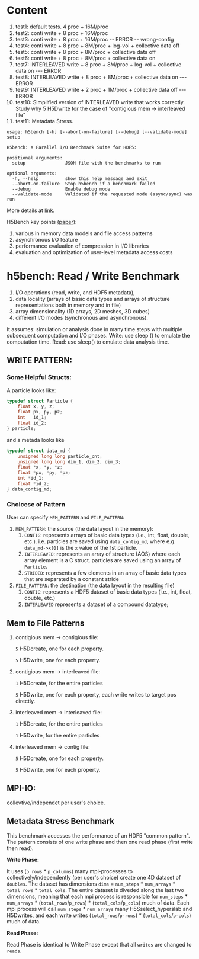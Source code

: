 Content
====
1. test1: default tests. 4 proc + 16M/proc
2. test2: conti write + 8 proc + 16M/proc
3. test3: conti write + 8 proc + 16M/proc  -- ERROR -- wrong-config
4. test4: conti write + 8 proc + 8M/proc + log-vol + collective data off
5. test5: conti write + 8 proc + 8M/proc + collective data off
6. test6: conti write + 8 proc + 8M/proc + collective data on
7. test7: INTERLEAVED write + 8 proc + 8M/proc + log-vol + collective data on  --- ERROR
8. test8: INTERLEAVED write + 8 proc + 8M/proc + collective data on  --- ERROR
9. test9: INTERLEAVED write + 2 proc + 1M/proc + collective data off  --- ERROR
10. test10: Simplified version of INTERLEAVED write that works correctly. Study why 5 H5Dwrite for the case of "contigious mem -> interleaved file"
11. test11: Metadata Stress.



```
usage: h5bench [-h] [--abort-on-failure] [--debug] [--validate-mode] setup

H5bench: a Parallel I/O Benchmark Suite for HDF5:

positional arguments:
  setup               JSON file with the benchmarks to run

optional arguments:
  -h, --help          show this help message and exit
  --abort-on-failure  Stop h5bench if a benchmark failed
  --debug             Enable debug mode
  --validate-mode     Validated if the requested mode (async/sync) was run
```

More details at [link](https://h5bench.readthedocs.io/en/latest/running.html).

H5Bench key points [(paper)](https://sdm.lbl.gov/~sbyna/research/papers/2021/202106-CUG_2021_h5bench.pdf):
1. various in memory data models and file access patterns
2. asynchronous I/O feature
3. performance evaluation of compression in I/O libraries
4. evaluation and optimization of user-level metadata access costs



# h5bench: Read / Write Benchmark 
1. I/O operations (read, write, and HDF5 metadata), 
2. data locality (arrays of basic data types and arrays of structure representations both in memory and in file)
3. array dimensionality (1D arrays, 2D meshes, 3D cubes)
4. different I/O modes (synchronous and asynchronous).

It assumes: simulation or analysis done in many time steps with multiple subsequent computation and I/O phases. Write: use sleep () to emulate the computation time. Read: use sleep() to emulate data analysis time.



## WRITE PATTERN:
### Some Helpful Structs:
A particle looks like:
```c
typedef struct Particle {
    float x, y, z;
    float px, py, pz;
    int   id_1;
    float id_2;
} particle;
```
and a metada looks like 
```c
typedef struct data_md {
    unsigned long long particle_cnt;
    unsigned long long dim_1, dim_2, dim_3;
    float *x, *y, *z;
    float *px, *py, *pz;
    int *id_1;
    float *id_2;
} data_contig_md;
```

### Choicese of Pattern
User can specify `MEM_PATTERN` and `FILE_PATTERN`:
1. `MEM_PATTERN`: the source (the data layout in the memory):
    1. `CONTIG`: represents arrays of basic data types (i.e., int, float, double, etc.). i.e. particles are saved using `data_contig_md`, where e.g. `data_md->x[0]` is the `x` value of the 1st particle.
    2. `INTERLEAVED`: represents an array of structure (AOS) where each array element is a C struct. particles are saved using an array of `Particle`.
    3. `STRIDED`: represents a few elements in an array of basic data types that are separated by a constant stride
2. `FILE_PATTERN`: the destination (the data layout in the resulting file)
    1. `CONTIG`: represents a HDF5 dataset of basic data types (i.e., int, float, double, etc.)
    2. `INTERLEAVED` represents a dataset of a compound datatype;


## Mem to File Patterns
1. contigious mem -> contigious file:

    `5` H5Dcreate, one for each property.
    
    `5` H5Dwrite, one for each property.
2. contigious mem -> interleaved file:

    `1` H5Dcreate, for the entire particles

    `5` H5Dwrite, one for each property, each write writes to target pos directly.

3. interleaved mem -> interleaved file:

    `1` H5Dcreate, for the entire particles

    `1` H5Dwrite, for the entire particles

4. interleaved mem -> contig file:

    `5` H5Dcreate, one for each property.
    
    `5` H5Dwrite, one for each property.

## MPI-IO:
collevtive/independet per user's choice.


 
## Metadata Stress Benchmark
This benchmark accesses the performance of an HDF5 "common pattern". The pattern consists of one write phase and then one read phase (first write then read).

**Write Phase:**

It uses (`p_rows` * `p_columns`) many mpi-processes to collectively/independently (per user's choice) create one 4D dataset of `doubles`. The dataset has dimensions `dims` = `num_steps` * `num_arrays` * `total_rows` * `total_cols`. The entire dataset is diveded along the last two dimensions, meaning that each mpi process is responsible for `num_steps` * `num_arrays` * (`total_rows`/`p_rows`) * (`total_cols`/`p_cols`) much of data. Each mpi process will call `num_steps` * `num_arrays` many H5Sselect_hyperslab and H5Dwrites, and each write writes (`total_rows`/`p-rows`) * (`total_cols`/`p-cols`) much of data.

**Read Phase:**

Read Phase is identical to Write Phase except that all `writes` are changed to `reads`.



